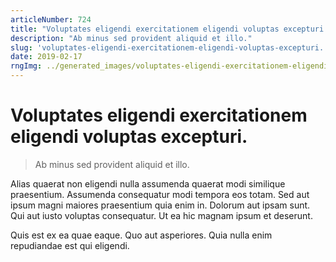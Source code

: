 ```yaml
---
articleNumber: 724
title: "Voluptates eligendi exercitationem eligendi voluptas excepturi."
description: "Ab minus sed provident aliquid et illo."
slug: 'voluptates-eligendi-exercitationem-eligendi-voluptas-excepturi.'
date: 2019-02-17
rngImg: ../generated_images/voluptates-eligendi-exercitationem-eligendi-voluptas-excepturi..jpg
---
```


# Voluptates eligendi exercitationem eligendi voluptas excepturi.

> Ab minus sed provident aliquid et illo.

Alias quaerat non eligendi nulla assumenda quaerat modi similique praesentium. Assumenda consequatur modi tempora eos totam. Sed aut ipsum magni maiores praesentium quia enim in. Dolorum aut ipsam sunt. Qui aut iusto voluptas consequatur. Ut ea hic magnam ipsum et deserunt.
 Quis est ex ea quae eaque. Quo aut asperiores. Quia nulla enim repudiandae est qui eligendi.
